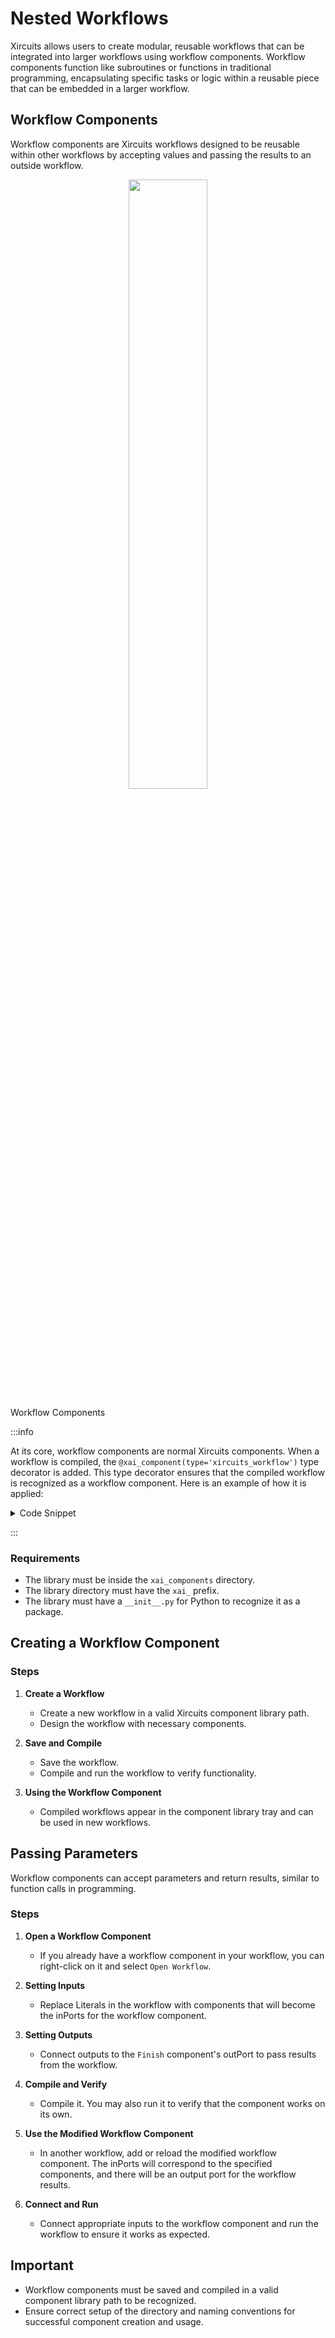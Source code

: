 # Nested Workflows

Xircuits allows users to create modular, reusable workflows that can be integrated into larger workflows using workflow components. Workflow components function like subroutines or functions in traditional programming, encapsulating specific tasks or logic within a reusable piece that can be embedded in a larger workflow.

## Workflow Components

Workflow components are Xircuits workflows designed to be reusable within other workflows by accepting values and passing the results to an outside workflow. 

<p align="center">
  <img width="50%" src="/img/docs/tutorials/workflow_component.png"></img>
  <figcaption class="image-caption">Workflow Components</figcaption>
</p>


:::info

At its core, workflow components are normal Xircuits components. When a workflow is compiled, the `@xai_component(type='xircuits_workflow')` type decorator is added. This type decorator ensures that the compiled workflow is recognized as a workflow component. Here is an example of how it is applied:

<details>
<summary>Code Snippet</summary>

<p>

```python
@xai_component(type='xircuits_workflow')
class Inner(Component):

    def __init__(self):
        super().__init__()
        self.__start_nodes__ = []
        self.c_0 = Print()
        self.c_0.msg.value = 'Hello workflow component!'
        self.c_0.next = None

    def execute(self, ctx):
        for node in self.__start_nodes__:
            if hasattr(node, 'init'):
                node.init(ctx)
        next_component = self.c_0
        while next_component is not None:
            next_component = next_component.do(ctx)
```
</p>
</details>

:::

### Requirements
- The library must be inside the `xai_components` directory.
- The library directory must have the `xai_` prefix.
- The library must have a `__init__.py` for Python to recognize it as a package.

## Creating a Workflow Component

### Steps
1. **Create a Workflow**
   - Create a new workflow in a valid Xircuits component library path.
   - Design the workflow with necessary components.

2. **Save and Compile**
   - Save the workflow.
   - Compile and run the workflow to verify functionality.

3. **Using the Workflow Component**
   - Compiled workflows appear in the component library tray and can be used in new workflows.

## Passing Parameters

Workflow components can accept parameters and return results, similar to function calls in programming.

### Steps
1. **Open a Workflow Component**
   - If you already have a workflow component in your workflow, you can right-click on it and select `Open Workflow`. 

2. **Setting Inputs**
   - Replace Literals in the workflow with components that will become the inPorts for the workflow component.

3. **Setting Outputs**
   - Connect outputs to the `Finish` component's outPort to pass results from the workflow.

4. **Compile and Verify**
   - Compile it. You may also run it to verify that the component works on its own.

5. **Use the Modified Workflow Component**
   - In another workflow, add or reload the modified workflow component. The inPorts will correspond to the specified components, and there will be an output port for the workflow results.

6. **Connect and Run**
   - Connect appropriate inputs to the workflow component and run the workflow to ensure it works as expected.

## Important

- Workflow components must be saved and compiled in a valid component library path to be recognized.
- Ensure correct setup of the directory and naming conventions for successful component creation and usage.



